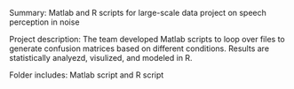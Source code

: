 Summary: Matlab and R scripts for large-scale data project on speech perception in noise

Project description: The team developed Matlab scripts to loop over files to generate confusion matrices based on different conditions. 
Results are statistically analyezd, visulized, and modeled in R.

Folder includes: Matlab script and R script
